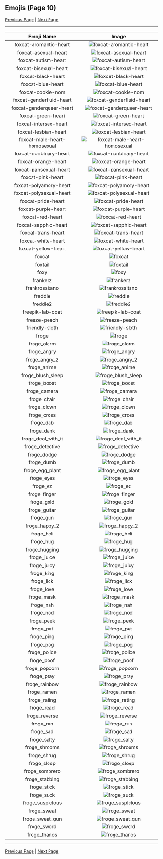 
  ## Emojis (Page 10)

  [Previous Page](/docs/lgbtintech/page-f-0009.md)
   | [Next Page](/docs/lgbtintech/page-f-0011.md)

  <hr />

  |Emoji Name|Image|
  | :-: | :-: |
  |foxcat-aromantic-heart| ![foxcat-aromantic-heart](/emojis/lgbtintech/foxcat-aromantic-heart.png)|
  |foxcat-asexual-heart| ![foxcat-asexual-heart](/emojis/lgbtintech/foxcat-asexual-heart.png)|
  |foxcat-autism-heart| ![foxcat-autism-heart](/emojis/lgbtintech/foxcat-autism-heart.png)|
  |foxcat-bisexual-heart| ![foxcat-bisexual-heart](/emojis/lgbtintech/foxcat-bisexual-heart.png)|
  |foxcat-black-heart| ![foxcat-black-heart](/emojis/lgbtintech/foxcat-black-heart.png)|
  |foxcat-blue-heart| ![foxcat-blue-heart](/emojis/lgbtintech/foxcat-blue-heart.png)|
  |foxcat-cookie-nom| ![foxcat-cookie-nom](/emojis/lgbtintech/foxcat-cookie-nom.png)|
  |foxcat-genderfluid-heart| ![foxcat-genderfluid-heart](/emojis/lgbtintech/foxcat-genderfluid-heart.png)|
  |foxcat-genderqueer-heart| ![foxcat-genderqueer-heart](/emojis/lgbtintech/foxcat-genderqueer-heart.png)|
  |foxcat-green-heart| ![foxcat-green-heart](/emojis/lgbtintech/foxcat-green-heart.png)|
  |foxcat-intersex-heart| ![foxcat-intersex-heart](/emojis/lgbtintech/foxcat-intersex-heart.png)|
  |foxcat-lesbian-heart| ![foxcat-lesbian-heart](/emojis/lgbtintech/foxcat-lesbian-heart.png)|
  |foxcat-male-heart-homosexual| ![foxcat-male-heart-homosexual](/emojis/lgbtintech/foxcat-male-heart-homosexual.png)|
  |foxcat-nonbinary-heart| ![foxcat-nonbinary-heart](/emojis/lgbtintech/foxcat-nonbinary-heart.png)|
  |foxcat-orange-heart| ![foxcat-orange-heart](/emojis/lgbtintech/foxcat-orange-heart.png)|
  |foxcat-pansexual-heart| ![foxcat-pansexual-heart](/emojis/lgbtintech/foxcat-pansexual-heart.png)|
  |foxcat-pink-heart| ![foxcat-pink-heart](/emojis/lgbtintech/foxcat-pink-heart.png)|
  |foxcat-polyamory-heart| ![foxcat-polyamory-heart](/emojis/lgbtintech/foxcat-polyamory-heart.png)|
  |foxcat-polysexual-heart| ![foxcat-polysexual-heart](/emojis/lgbtintech/foxcat-polysexual-heart.png)|
  |foxcat-pride-heart| ![foxcat-pride-heart](/emojis/lgbtintech/foxcat-pride-heart.png)|
  |foxcat-purple-heart| ![foxcat-purple-heart](/emojis/lgbtintech/foxcat-purple-heart.png)|
  |foxcat-red-heart| ![foxcat-red-heart](/emojis/lgbtintech/foxcat-red-heart.png)|
  |foxcat-sapphic-heart| ![foxcat-sapphic-heart](/emojis/lgbtintech/foxcat-sapphic-heart.png)|
  |foxcat-trans-heart| ![foxcat-trans-heart](/emojis/lgbtintech/foxcat-trans-heart.png)|
  |foxcat-white-heart| ![foxcat-white-heart](/emojis/lgbtintech/foxcat-white-heart.png)|
  |foxcat-yellow-heart| ![foxcat-yellow-heart](/emojis/lgbtintech/foxcat-yellow-heart.png)|
  |foxcat| ![foxcat](/emojis/lgbtintech/foxcat.png)|
  |foxtail| ![foxtail](/emojis/lgbtintech/foxtail.png)|
  |foxy| ![foxy](/emojis/lgbtintech/foxy.png)|
  |frankerz| ![frankerz](/emojis/lgbtintech/frankerz.png)|
  |frankrossitano| ![frankrossitano](/emojis/lgbtintech/frankrossitano.png)|
  |freddie| ![freddie](/emojis/lgbtintech/freddie.png)|
  |freddie2| ![freddie2](/emojis/lgbtintech/freddie2.gif)|
  |freepik-lab-coat| ![freepik-lab-coat](/emojis/lgbtintech/freepik-lab-coat.png)|
  |freeze-peach| ![freeze-peach](/emojis/lgbtintech/freeze-peach.png)|
  |friendly-sloth| ![friendly-sloth](/emojis/lgbtintech/friendly-sloth.png)|
  |froge| ![froge](/emojis/lgbtintech/froge.png)|
  |froge_alarm| ![froge_alarm](/emojis/lgbtintech/froge_alarm.gif)|
  |froge_angry| ![froge_angry](/emojis/lgbtintech/froge_angry.gif)|
  |froge_angry_2| ![froge_angry_2](/emojis/lgbtintech/froge_angry_2.png)|
  |froge_anime| ![froge_anime](/emojis/lgbtintech/froge_anime.gif)|
  |froge_blush_sleep| ![froge_blush_sleep](/emojis/lgbtintech/froge_blush_sleep.png)|
  |froge_boost| ![froge_boost](/emojis/lgbtintech/froge_boost.gif)|
  |froge_camera| ![froge_camera](/emojis/lgbtintech/froge_camera.png)|
  |froge_chair| ![froge_chair](/emojis/lgbtintech/froge_chair.gif)|
  |froge_clown| ![froge_clown](/emojis/lgbtintech/froge_clown.png)|
  |froge_cross| ![froge_cross](/emojis/lgbtintech/froge_cross.png)|
  |froge_dab| ![froge_dab](/emojis/lgbtintech/froge_dab.png)|
  |froge_dank| ![froge_dank](/emojis/lgbtintech/froge_dank.png)|
  |froge_deal_with_it| ![froge_deal_with_it](/emojis/lgbtintech/froge_deal_with_it.png)|
  |froge_detective| ![froge_detective](/emojis/lgbtintech/froge_detective.png)|
  |froge_dodge| ![froge_dodge](/emojis/lgbtintech/froge_dodge.png)|
  |froge_dumb| ![froge_dumb](/emojis/lgbtintech/froge_dumb.png)|
  |froge_egg_plant| ![froge_egg_plant](/emojis/lgbtintech/froge_egg_plant.png)|
  |froge_eyes| ![froge_eyes](/emojis/lgbtintech/froge_eyes.png)|
  |froge_ez| ![froge_ez](/emojis/lgbtintech/froge_ez.png)|
  |froge_finger| ![froge_finger](/emojis/lgbtintech/froge_finger.png)|
  |froge_gold| ![froge_gold](/emojis/lgbtintech/froge_gold.png)|
  |froge_guitar| ![froge_guitar](/emojis/lgbtintech/froge_guitar.gif)|
  |froge_gun| ![froge_gun](/emojis/lgbtintech/froge_gun.gif)|
  |froge_happy_2| ![froge_happy_2](/emojis/lgbtintech/froge_happy_2.gif)|
  |froge_heli| ![froge_heli](/emojis/lgbtintech/froge_heli.png)|
  |froge_hug| ![froge_hug](/emojis/lgbtintech/froge_hug.png)|
  |froge_hugging| ![froge_hugging](/emojis/lgbtintech/froge_hugging.png)|
  |froge_juice| ![froge_juice](/emojis/lgbtintech/froge_juice.png)|
  |froge_juicy| ![froge_juicy](/emojis/lgbtintech/froge_juicy.png)|
  |froge_king| ![froge_king](/emojis/lgbtintech/froge_king.png)|
  |froge_lick| ![froge_lick](/emojis/lgbtintech/froge_lick.gif)|
  |froge_love| ![froge_love](/emojis/lgbtintech/froge_love.png)|
  |froge_mask| ![froge_mask](/emojis/lgbtintech/froge_mask.png)|
  |froge_nah| ![froge_nah](/emojis/lgbtintech/froge_nah.png)|
  |froge_nod| ![froge_nod](/emojis/lgbtintech/froge_nod.gif)|
  |froge_peek| ![froge_peek](/emojis/lgbtintech/froge_peek.png)|
  |froge_pet| ![froge_pet](/emojis/lgbtintech/froge_pet.gif)|
  |froge_ping| ![froge_ping](/emojis/lgbtintech/froge_ping.gif)|
  |froge_pog| ![froge_pog](/emojis/lgbtintech/froge_pog.png)|
  |froge_police| ![froge_police](/emojis/lgbtintech/froge_police.png)|
  |froge_poof| ![froge_poof](/emojis/lgbtintech/froge_poof.gif)|
  |froge_popcorn| ![froge_popcorn](/emojis/lgbtintech/froge_popcorn.gif)|
  |froge_pray| ![froge_pray](/emojis/lgbtintech/froge_pray.png)|
  |froge_rainbow| ![froge_rainbow](/emojis/lgbtintech/froge_rainbow.gif)|
  |froge_ramen| ![froge_ramen](/emojis/lgbtintech/froge_ramen.gif)|
  |froge_rating| ![froge_rating](/emojis/lgbtintech/froge_rating.png)|
  |froge_read| ![froge_read](/emojis/lgbtintech/froge_read.png)|
  |froge_reverse| ![froge_reverse](/emojis/lgbtintech/froge_reverse.png)|
  |froge_run| ![froge_run](/emojis/lgbtintech/froge_run.gif)|
  |froge_sad| ![froge_sad](/emojis/lgbtintech/froge_sad.png)|
  |froge_salty| ![froge_salty](/emojis/lgbtintech/froge_salty.png)|
  |froge_shrooms| ![froge_shrooms](/emojis/lgbtintech/froge_shrooms.png)|
  |froge_shrug| ![froge_shrug](/emojis/lgbtintech/froge_shrug.png)|
  |froge_sleep| ![froge_sleep](/emojis/lgbtintech/froge_sleep.gif)|
  |froge_sombrero| ![froge_sombrero](/emojis/lgbtintech/froge_sombrero.png)|
  |froge_stabbing| ![froge_stabbing](/emojis/lgbtintech/froge_stabbing.gif)|
  |froge_stick| ![froge_stick](/emojis/lgbtintech/froge_stick.gif)|
  |froge_suck| ![froge_suck](/emojis/lgbtintech/froge_suck.gif)|
  |froge_suspicious| ![froge_suspicious](/emojis/lgbtintech/froge_suspicious.png)|
  |froge_sweat| ![froge_sweat](/emojis/lgbtintech/froge_sweat.gif)|
  |froge_sweat_gun| ![froge_sweat_gun](/emojis/lgbtintech/froge_sweat_gun.png)|
  |froge_sword| ![froge_sword](/emojis/lgbtintech/froge_sword.gif)|
  |froge_thanos| ![froge_thanos](/emojis/lgbtintech/froge_thanos.gif)|

  <hr/>
  
  [Previous Page](/docs/lgbtintech/page-f-0009.md)
   | [Next Page](/docs/lgbtintech/page-f-0011.md)